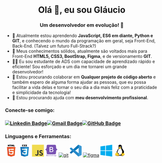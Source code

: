 <h1 align="center">Olá 👋, eu sou Gláucio</h1>
<h3 align="center">Um desenvolvedor em evolução! 🤘</h3>

- 🌱 Atualmente estou aprendendo **JavaScript, ES6 em diante, Python e GIT**,  e conhecendo o mundo da programação em geral, seja Front-End, Back-End. (Talvez um futuro Full-Strack?) 
- :muscle: Meus conhecimentos sólidos, atualmente são voltados mais para Front-End  **HTML5, CSS3, BootStrap, Figma**, e de versionamento **GIT**.
- 🧑🏽 Eu sou estudante de ADS com capacidade de aprendizado rápido e eficiente! Sou esforçado e um dia me tornarei um grande desenvolvedor!
- 👯 Estou procurando colaborar em **Qualquer projeto de código aberto** e também espero de alguma forma ajudar as pessoas, que eu possa facilitar a vida delas e tornar o seu dia a dia mais feliz com a praticidade e simplicidade da tecnologia!
- 🤝 Estou procurando ajuda com **meu desenvolvimento profissional**. 

### Conecte-se comigo:

### [![Linkedin Badge](https://img.shields.io/badge/LinkedIn-0077B5?style=for-the-badge&logo=linkedin&logoColor=white&link=https://www.linkedin.com/in/gláucio-félix-043701b6)](https://www.linkedin.com/in/gláucio-félix-043701b6/)[![Gmail Badge](https://img.shields.io/badge/Gmail-D14836?style=for-the-badge&logo=gmail&logoColor=white&link=https://mail.google.com/glaucio.fn@gmail.com)](mailto:glaucio.fn@gmail.com)[![GitHub Badge](https://img.shields.io/badge/GitHub-100000?style=for-the-badge&logo=github&logoColor=white&link=https://github.com/FlIxx7)](https://github.com/FlIxx7)
<h3 align="left">Linguagens e Ferramentas:</h3>
<p align="left">
    <!-- DEV -->
    <!-- <a href="https://dev.to" target="_blank"><img src="https://www.vectorlogo.zone/logos/devto/devto-icon.svg" alt="dev" width="40" height="40"/></a> -->
    <!-- HTML5 -->
    <a href="https://www.w3.org/html/" target="_blank"><img src="https://raw.githubusercontent.com/devicons/devicon/master/icons/html5/html5-original-wordmark.svg" alt="html5" width="40" height="40"/></a>     
    <!-- CSS3 -->
    <a href="https://www.w3schools.com/css/" target="_blank"> <img src="https://raw.githubusercontent.com/devicons/devicon/master/icons/css3/css3-original-wordmark.svg" alt="css3" width="40" height="40"/></a>
    <!-- JavaScript -->
    <a href="https://developer.mozilla.org/en-US/docs/Web/JavaScript" target="_blank"> <img src="https://raw.githubusercontent.com/devicons/devicon/master/icons/javascript/javascript-original.svg" alt="javascript" width="40" height="40"/></a> 
    <!-- BootStrap -->
    <a href="https://getbootstrap.com" target="_blank"><img src="https://raw.githubusercontent.com/devicons/devicon/master/icons/bootstrap/bootstrap-plain-wordmark.svg" alt="bootstrap" width="40" height="40"/></a>
    <!-- GIT -->
    <a href="https://git-scm.com/" target="_blank"><img src="https://www.vectorlogo.zone/logos/git-scm/git-scm-icon.svg" alt="git" width="40" height="40"/></a>
    <!-- MySQL -->    
    <!-- <a href="https://www.mysql.com/" target="_blank"> <img src="https://www.vectorlogo.zone/logos/mysql/mysql-official.svg" alt="mysql" width="40" height="40"/></a> -->
    <!-- VS Code -->
	<a href="https://code.visualstudio.com" target="_blank"><img src="https://raw.githubusercontent.com/devicons/devicon/master/icons/vscode/vscode-original.svg" alt="VScode" width="40" height="40"></a>
    <!-- Python -->
    <!-- <a href="https://www.python.org" target="_blank"><img src="https://www.vectorlogo.zone/logos/python/python-icon.svg" alt="python" width="40" height="40"></a> -->
   <!-- Figma -->
    <a href="https://www.figma.com/" target="_blank"><img src="https://www.vectorlogo.zone/logos/figma/figma-icon.svg" alt="figma" width="40" height="40"/></a>
    <!-- WordPress -->
    <!-- <a href="https://wordpress.com/pt-br/" target="_blank"> <img src="https://www.vectorlogo.zone/logos/wordpress/wordpress-icon.svg" alt="wordpress" width="40" height="40"/></a> -->
    <!-- Windows 10 -->
	<a href="https://www.microsoft.com" target="_blank"> <img src="https://raw.githubusercontent.com/devicons/devicon/master/icons/windows8/windows8-original.svg" alt="windows" width="40" height="40"/></a>
    <!-- Linux -->
    <a href="https://www.linux.org/" target="_blank"><img src="https://raw.githubusercontent.com/devicons/devicon/master/icons/linux/linux-original.svg" alt="linux" width="40" height="40"/></a>
    <!-- MariaDB -->
    <!-- <a href="https://mariadb.org/" target="_blank"><img src="https://www.vectorlogo.zone/logos/mariadb/mariadb-icon.svg" alt="mariadb" width="40" height="40"/></a> -->
    <!-- PostgreSQL -->
    <!-- <a href="https://www.postgresql.org" target="_blank"> <img src="https://www.vectorlogo.zone/logos/postgresql/postgresql-icon.svg" alt="postgresql" width="40" height="40"/></a> -->
    <!-- MongoDB -->
    <!-- <a href="https://www.mongodb.com/" target="_blank"> <img src="https://raw.githubusercontent.com/devicons/devicon/master/icons/mongodb/mongodb-original-wordmark.svg" alt="mongodb" width="40" height="40"/> </a> -->
    <!-- Oracle -->    
    <!-- <a href="https://www.oracle.com/" target="_blank"> <img src="https://raw.githubusercontent.com/devicons/devicon/master/icons/oracle/oracle-original.svg" alt="oracle" width="40" height="40"/> </a> -->
    <!-- PHP -->    
    <!-- <a href="https://www.php.net" target="_blank"> <img src="https://raw.githubusercontent.com/devicons/devicon/master/icons/php/php-original.svg" alt="php" width="40" height="40"/></a> -->
</p>

